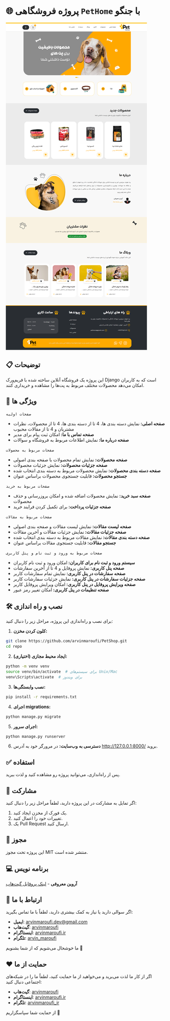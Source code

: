 # 🌐 **پروژه فروشگاهی `PetHome` با جنگو**

![home page image](screenshot.png "home page")

## 📋 توضیحات
این پروژه یک فروشگاه آنلاین ساخته شده با فریم‌ورک Django است که به کاربران امکان می‌دهد محصولات مختلف مربوط به پت‌ها را مشاهده و خریداری کنند.

## 🚀 ویژگی ها

`صفحات اولیه`
- <b>صفحه اصلی: </b>نمایش دسته بندی ها، 4 تا از دسته بندی ها، 4 تا از محصولات، نظرات مشتریان و 4 تا از مقالات محبوب
- <b>صفحه تماس با ما: </b>امکان ثبت پیام برای مدیر
- <b>صفحه درباره ما: </b>نمایش اطلاعات مربوط به فروشگاه و سوالات

`صفحات مربوط به محصولات`
- <b>صفحه محصولات: </b>نمایش تمام محصولات با صفحه بندی اصولی
- <b>صفحه جزئیات محصولات: </b>نمایش جزئیات محصولات
- <b>صفحه دسته بندی محصولات: </b>نمایش محصولات مربوط به دسته بندی انتخاب شده
- <b>جستجو محصولات: </b>قابلیت جستجوی محصولات براساس عنوان

`صفحات مربوط به خرید`
- <b>صفحه سبد خرید: </b>نمایش محصولات اضافه شده و امکان بروزرسانی و حذف محصولات
- <b>صفحه جزئیات پرداخت: </b>برای تکمیل کردن فرایند خرید

`صفحات مربوط به مقالات`
- <b>صفحه لیست مقالات: </b>نمایش لیست مقالات و صفحه بندی اصولی
- <b>صفحه جزئیات مقالات: </b>نمایش جزئیات مقالات و آخرین مقالات
- <b>صفحه دسته بندی مقالات: </b>نمایش مقالات مربوط به دسته بندی انتخاب شده
- <b>جستجو مقالات: </b>قابلیت جستجوی مقالات براساس عنوان

`صفحات مربوط به ورود و ثبت نام و پنل کاربری`
- <b>سیستم ورود و ثبت نام برای کاربران: </b>امکان ورود و ثبت نام کاربران
- <b>صفحه پنل کاربری: </b>نمایش پروفایل و 4 تا از آخرین سفارشات
- <b>صفحه سفارشات در پنل کاربری: </b>نمایش تمام سفارشات کاربر
- <b>صفحه جزئیات سفارشات در پنل کاربری: </b>نمایش جزئیات سفارشات کاربر
- <b>صفحه ویرایش پروفایل در پنل کاربری: </b>امکان ویرایش پروفایل کاربر
- <b>صفحه تنظیمات در پنل کاربری: </b>امکان تغییر رمز عبور

## 🛠️ نصب و راه اندازی
برای نصب و راه‌اندازی این پروژه، مراحل زیر را دنبال کنید:

1. **کلون کردن مخزن:**

```bash
git clone https://github.com/arvinmaroufi/PetShop.git
cd repo
```

2. **ایجاد محیط مجازی (اختیاری):**

```bash
python -m venv venv
source venv/bin/activate  # برای سیستم‌های Unix/Mac
venv\Scripts\activate  # برای ویندوز
```

3. **نصب وابستگی‌ها:**
   
```bash
pip install -r requirements.txt
```

4. **اجرای migrations:**

```bash
python manage.py migrate
```

5. **اجرای سرور:**

```bash
python manage.py runserver
```

6. **دسترسی به وب‌سایت:**
   در مرورگر خود به آدرس http://127.0.0.1:8000/ بروید.

## ✅ استفاده

پس از راه‌اندازی، می‌توانید پروژه رو مشاهده کنید و لذت ببرید.

## 🎯 مشارکت

اگر تمایل به مشارکت در این پروژه دارید، لطفاً مراحل زیر را دنبال کنید:

1. یک فورک از مخزن ایجاد کنید.
2. تغییرات خود را اعمال کنید.
3. یک Pull Request ارسال کنید.

## 🧾 مجوز

این پروژه تحت مجوز MIT منتشر شده است.

## 💻 برنامه نویس

**آروین معروفی** - [لینک پروفایل گیت‌هاب](https://github.com/arvinmaroufi)

## 💬 ارتباط با ما

اگر سوالی دارید یا نیاز به کمک بیشتری دارید، لطفاً با ما تماس بگیرید:

- **ایمیل**: [arvinmaroufi.dev@gmail.com](mailto:arvinmaroufi.dev@gmail.com)
- **گیت‌هاب**: [arvinmaroufi](https://github.com/arvinmaroufi/arvinmaroufi/issues)
- **اینستاگرام**: [arvinmaroufi.ir](https://instagram.com/arvinmaroufi.ir)
- **تلگرام**: [arvin_maroufi](https://t.me/arvin_maroufi)

ما خوشحال می‌شویم که از شما بشنویم 🙏

## ❤️ حمایت از ما

اگر از کار ما لذت می‌برید و می‌خواهید از ما حمایت کنید، لطفاً ما را در شبکه‌های اجتماعی دنبال کنید:

- **گیت‌هاب**: [arvinmaroufi](https://github.com/arvinmaroufi)
- **اینستاگرام**: [arvinmaroufi.ir](https://instagram.com/arvinmaroufi.ir)
- **تلگرام**: [arvinmaroufi_ir](https://t.me/arvinmaroufi_ir)

از حمایت شما سپاسگزاریم 🙏